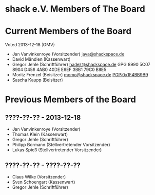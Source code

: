 # shack e.V. Members of The Board

# Current Members of the Board
Voted 2013-12-18 (OMV)

* Jan Vanvinkenroye (Vorsitzender) java@shackspace.de
* David Mändlen (Kassenwart)
* Gregor Jehle (Schriftführer) hadez@shackspace.de GPG 8990 5C07 8904 D459 4AB0 40DE E6EF 3BB1 79C0 B8E5
* Moritz Frenzel (Beisitzer) momo@shackspace.de [PGP:0x1F4BB9B9](http://pgp.mit.edu:11371/pks/lookup?op=vindex&search=0x1F4BB9B9)
* Sascha Kaupp (Beisitzer)

# Previous Members of the Board

## ????-??-?? - 2013-12-18
* Jan Vanvinkenroye (Vorsitzender)
* Thomas Klein (Kassenwart)
* Gregor Jehle (Schriftführer)
* Philipp Bormann (Stellvertretender Vorsitzender)
* Lukas Spieß (Stellvertretender Vorsitzender)

## ????-??-?? - ????-??-??
* Claus Wilke (Vorsitzender)
* Sven Schoengart (Kassenwart)
* Gregor Jehle (Schriftführer)
